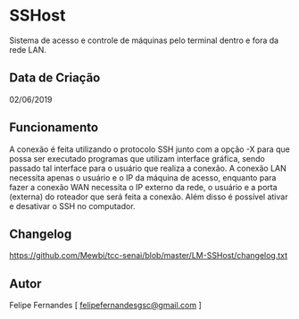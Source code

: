 # SSHost
Sistema de acesso e controle de máquinas pelo terminal dentro e fora da rede LAN.

## Data de Criação
02/06/2019

## Funcionamento
A conexão é feita  utilizando o protocolo  SSH junto com a opção -X para que possa ser 
executado programas que  utilizam interface  gráfica, sendo passado tal interface para
o usuário que realiza a conexão. A conexão LAN necessita apenas o usuário e o IP da 
máquina de acesso, enquanto para fazer a conexão WAN necessita o IP externo da rede, 
o usuário e a porta (externa) do roteador que será feita  a conexão. Além disso é 
possível ativar e desativar o SSH no computador.

## Changelog
https://github.com/Mewbi/tcc-senai/blob/master/LM-SSHost/changelog.txt

## Autor
Felipe Fernandes [ felipefernandesgsc@gmail.com ]
